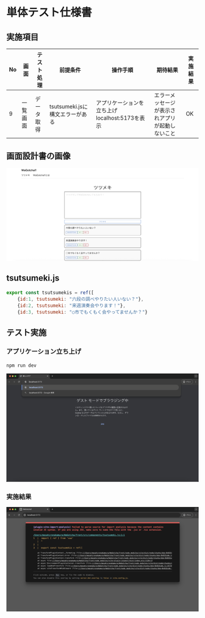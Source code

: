 # 単体テスト仕様書
## 実施項目
| No   | 画面 | テスト処理 | 前提条件 | 操作手順 | 期待結果 | 実施結果 |
| --- | ----------- | ------- | ------- | ------- | ------- | ------- |
| 9 | 一覧画面 | データ取得 | tsutsumeki.jsに構文エラーがある | アプリケーションを立ち上げlocalhost:5173を表示 | エラーメッセージが表示されアプリが起動しないこと |OK|

## 画面設計書の画像
![画面設計書の画像](../../../screen-design/img/Tsutsumeki.png)

## tsutsumeki.js
```javascript
export const tsutsumekis = ref([
    {id:1, tsutsumeki: "六段の調べやりたい人いない？"},
    {id:2, tsutsumeki: "来週演奏会やります！"},
    {id:3, tsutsumeki: "○市でもくもく会やってませんか？"}
```
## テスト実施
### アプリケーション立ち上げ
```
npm run dev
```
![URL入力](./img/wagotcha-url.png)
### 実施結果
![トップ画面](./img/wagotcha-error.png)